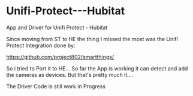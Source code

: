 # Unifi-Protect---Hubitat
App and Driver for Unifi Protect - Hubitat

Since moving from ST to HE the thing I missed the most was the Unifi Protect Integration done by:

https://github.com/project802/smartthings/

So i tried to Port it to HE... So far the App is working it can detect and add the cameras as devices.
But that's pretty much it....

The Driver Code is still work in Progress
